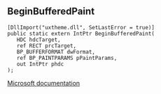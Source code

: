## BeginBufferedPaint

```
[DllImport("uxtheme.dll", SetLastError = true)]
public static extern IntPtr BeginBufferedPaint(
   HDC hdcTarget,
   ref RECT prcTarget,
   BP_BUFFERFORMAT dwFormat,
   ref BP_PAINTPARAMS pPaintParams,
   out IntPtr phdc
);
```

[Microsoft documentation](https://docs.microsoft.com/en-us/windows/win32/api/uxtheme/nf-uxtheme-beginbufferedpaint)
